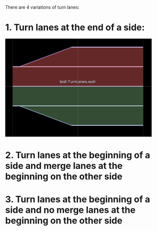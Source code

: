 There are 4 variations of turn lanes:

# 1. Turn lanes at the end of a side:
![edge Turn Lanes](images/edgeTurnLanes.PNG)

# 2. Turn lanes at the beginning of a side and merge lanes at the beginning on the other side

# 3. Turn lanes at the beginning of a side and no merge lanes at the beginning on the other side
